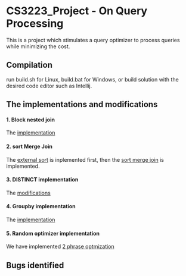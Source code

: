 # CS3223_Project - On Query Processing
This is a project which stimulates a query optimizer to process queries while minimizing the cost.

## Compilation
run build.sh for Linux, build.bat for Windows, or build solution with the desired code editor such as Intellij.

## The implementations and modifications
#### 1. Block nested join
The [implementation](https://github.com/JunWei96/CS3223_Project/pull/10)
#### 2. sort Merge Join
The [external sort](https://github.com/JunWei96/CS3223_Project/pull/4) is inplemented first, then the [sort merge join](https://github.com/JunWei96/CS3223_Project/pull/5/files) is implemented.
#### 3. DISTINCT implementation
The [modifications](https://github.com/JunWei96/CS3223_Project/pull/7/commits/d443dc5ba586fab5691729a60314057779ee1b8e)
#### 4. Groupby implementation
The [implementation](https://github.com/JunWei96/CS3223_Project/pull/11/commits/ecb2d762352c65f0137d5db0196fab0294ad408e)
#### 5. Random optimizer implementation
We have implemented [2 phrase optmization](https://github.com/JunWei96/CS3223_Project/pull/1)

## Bugs identified

